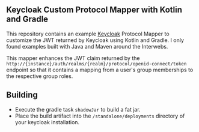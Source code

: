 ##  Keycloak Custom Protocol Mapper with Kotlin and Gradle
This repository contains an example <a href="https://github.com/keycloak/keycloak">Keycloak</a> Protocol Mapper to customize the JWT returned by Keycloak using Kotlin and Gradle. I only found examples built with Java and Maven around the Interwebs.

This mapper enhances the JWT claim returned by the `http://{instance}/auth/realms/{realm}/protocol/openid-connect/token` endpoint so that it contains a mapping from a user's group memberships to the respective group roles.

## Building
- Execute the gradle task `shadowJar` to build a fat jar.
- Place the build artifact into the `/standalone/deployments` directory of your keycloak installation.
